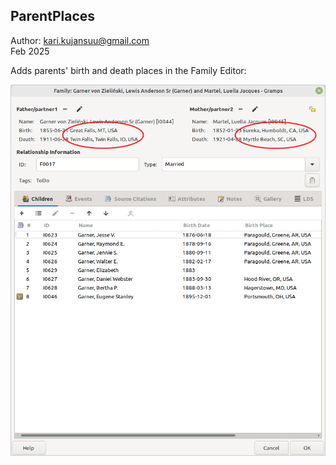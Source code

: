 ParentPlaces
------------

Author: kari.kujansuu@gmail.com<br>
Feb 2025


Adds parents' birth and death places in the Family Editor:


![parentplaces](parentplaces.png)


